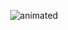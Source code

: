 <p align="center">
  <img src="https://user-images.githubusercontent.com/81690594/151008975-ee1ae25d-fa1a-404d-b921-bf52198e794e.gif" alt="animated" />
</p>
